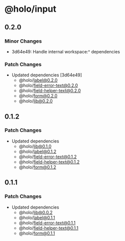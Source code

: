 # @holo/input

## 0.2.0

### Minor Changes

- 3d64e49: Handle internal workspace:^ dependencies

### Patch Changes

- Updated dependencies [3d64e49]
  - @holo/label@0.2.0
  - @holo/field-error-text@0.2.0
  - @holo/field-helper-text@0.2.0
  - @holo/form@0.2.0
  - @holo/lib@0.2.0

## 0.1.2

### Patch Changes

- Updated dependencies
  - @holo/lib@0.1.0
  - @holo/label@0.1.2
  - @holo/field-error-text@0.1.2
  - @holo/field-helper-text@0.1.2
  - @holo/form@0.1.2

## 0.1.1

### Patch Changes

- Updated dependencies
  - @holo/lib@0.0.2
  - @holo/label@0.1.1
  - @holo/field-error-text@0.1.1
  - @holo/field-helper-text@0.1.1
  - @holo/form@0.1.1

